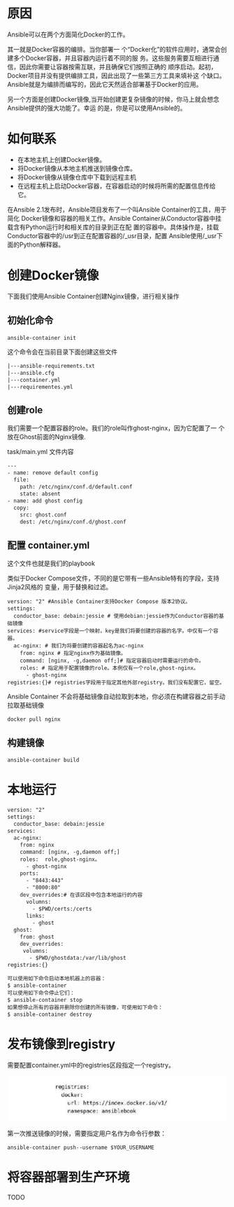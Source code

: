# 原因

Ansible可以在两个方面简化Docker的工作。

其一就是Docker容器的编排。当你部署一 个“Docker化”的软件应用时，通常会创建多个Docker容器，并且容器内运行着不同的服 务。这些服务需要互相进行通信，因此你需要让容器按需互联，并且确保它们按照正确的 顺序启动。起初，Docker项目并没有提供编排工具，因此出现了一些第三方工具来填补这 个缺口。Ansible就是为编排而编写的，因此它天然适合部署基于Docker的应用。

另一个方面是创建Docker镜像,当开始创建更复杂镜像的时候，你马上就会想念Ansible提供的强大功能了。幸运 的是，你是可以使用Ansible的。



# 如何联系

+ 在本地主机上创建Docker镜像。
+ 将Docker镜像从本地主机推送到镜像仓库。
+ 将Docker镜像从镜像仓库中下载到远程主机
+ 在远程主机上启动Docker容器，在容器启动的时候将所需的配置信息传给它。



在Ansible 2.1发布时，Ansible项目发布了一个叫Ansible Container的工具，用于简化 Docker镜像和容器的相关工作。Ansible Container从Conductor容器中挂载含有Python运行时和相关库的目录到正在配 置的容器中。具体操作是，挂载Conductor容器中的/usr到正在配置容器的/_usr目录，配置 Ansible使用/_usr下面的Python解释器。

# 创建Docker镜像

下面我们使用Ansible Container创建Nginx镜像，进行相关操作

## 初始化命令

```
ansible-container init 
```

这个命令会在当前目录下面创建这些文件

```
|---ansible-requirements.txt
|---ansible.cfg
|---container.yml
|---requirementes.yml
```

## 创建role

我们需要一个配置容器的role。我们的role叫作ghost-nginx，因为它配置了一 个放在Ghost前面的Nginx镜像.

task/main.yml 文件内容

```
---
- name: remove default config
  file:
    path: /etc/nginx/conf.d/default.conf
    state: absent
- name: add ghost config
  copy:
    src: ghost.conf
    dest: /etc/nginx/conf.d/ghost.conf
```

## 配置 container.yml

这个文件也就是我们的playbook

类似于Docker Compose文件，不同的是它带有一些Ansible特有的字段，支持Jinja2风格的 变量，用于替换和过滤。

```
version: "2" #Ansible Container支持Docker Compose 版本2协议。
settings:
  conductor_base: debain:jessie # 使用debian:jessie作为Conductor容器的基础镜像
services: #service字段是一个映射，key是我们将要创建的容器的名字。中仅有一个容器。
  ac-nginx: # 我们为将要创建的容器起名为ac-nginx
    from: nginx # 指定nginx作为基础镜像。
    command: [nginx, -g,daemon off;]# 指定容器启动时需要运行的命令。
    roles: # 指定用于配置镜像的role。本例仅有一个role,ghost-nginx。
      - ghost-nginx
registries:{}# registries字段用于指定其他外部registry。我们没有配置它，留空。	
```

Ansible Container 不会将基础镜像自动拉取到本地，你必须在构建容器之前手动拉取基础镜像

```
docker pull nginx
```



## 构建镜像

```
ansible-container build
```

# 本地运行

```
version: "2" 
settings:
  conductor_base: debain:jessie  
services:  
  ac-nginx:  
    from: nginx  
    command: [nginx, -g,daemon off;]
    roles:  role,ghost-nginx。
      - ghost-nginx
    ports:
      - "8443:443"
      - "8000:80"
    dev_overrides:# 在该区段中包含本地运行的内容
      volumns:
        - $PWD/certs:/certs
      links:
        - ghost
  ghost:
    from: ghost
    dev_overrides:
     volumns:
       - $PWD/ghostdata:/var/lib/ghost
registries:{} 
```

```
可以使用如下命令启动本地机器上的容器：
$ ansible-container
可以使用如下命令停止它们：
$ ansible-container stop
如果想停止所有的容器并删除你创建的所有镜像，可使用如下命令：
$ ansible-container destroy
```



# 发布镜像到registry



需要配置container.yml中的registries区段指定一个registry。

![image-20201102021307546](../img/image-20201102021307546.png)

第一次推送镜像的时候，需要指定用户名作为命令行参数：

```
ansible-container push--username $YOUR_USERNAME
```



# 将容器部署到生产环境

TODO




